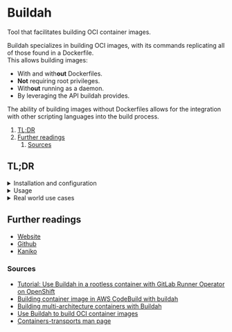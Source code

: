 # Buildah

Tool that facilitates building OCI container images.

Buildah specializes in building OCI images, with its commands replicating all of those found in a Dockerfile.<br/>
This allows building images:

- With and with**out** Dockerfiles.
- **Not** requiring root privileges.
- With**out** running as a daemon.
- By leveraging the API buildah provides.

The ability of building images without Dockerfiles allows for the integration with other scripting languages into the
build process.

1. [TL;DR](#tldr)
1. [Further readings](#further-readings)
   1. [Sources](#sources)

## TL;DR

<details>
  <summary>Installation and configuration</summary>

```sh
apt install 'buildah'
dnf install 'buildah'
emerge 'app-containers/buildah'
pacman -S 'buildah'
yum install 'buildah'
zypper install 'buildah'
```

</details>

<details>
  <summary>Usage</summary>

```sh
# List images.
buildah images

# Authenticate to container registries.
aws ecr get-login-password | buildah login -u 'AWS' --password-stdin '012345678901.dkr.ecr.eu-east-2.amazonaws.com'

# Pull images.
buildah pull 'alpine'
buildah pull --quiet --creds 'bob' 'boinc/client:amd'
buildah pull --platform 'linux/amd64' --retry '3' --retry-delay '5s' 'docker-daemon:alpine:3.19'
buildah pull '012345678901.dkr.ecr.eu-east-2.amazonaws.com/library/amazoncorretto:17.0.10-al2023-headless@sha256:ec8d…'

# Create working containers based off of images.
buildah from 'alpine'
buildah from --pull --quiet 'boinc/client:amd'
buildah from --name 'starting-working-container' --arch 'amd64' 'docker-archive:/tmp/alpine.tar'
buildah from '012345678901.dkr.ecr.eu-east-2.amazonaws.com/library/amazoncorretto:17.0.10-al2023-headless@sha256:ec8d…'

# List working containers.
buildah containers

# Start working containers.
buildah run 'wc-fedora' -- dnf -y install 'lighttpd'

# Configure started working containers.
buildah config --annotation "com.example.build.host=$(uname -n)" 'wc-fedora'
buildah config --cmd '/usr/sbin/lighttpd -D -f /etc/lighttpd/lighttpd.conf' 'wc-fedora'
buildah config --port '80' 'wc-fedora'

# Create images from working containers.
buildah commit 'starting-working-container' 'alpine-custom'
buildah commit --rm 'working-container-removed-after-commit' 'oci-archive:/tmp/alpine-custom.tar'

# Create images.
buildah build -t 'fedora-http-server'
buildah build --pull -t '012345678901.dkr.ecr.eu-east-2.amazonaws.com/me/my-alpine:0.0.1' 'dockerfile-dir'
buildah build --manifest 'me/my-alpine:0.0.1' --platform 'linux/amd64,linux/arm64/v8'
buildah build … --output 'type=tar,dest=/tmp/alpine.tar'

# Inspect stuff.
buildah inspect 'fedora-http-server'
buildah inspect -t 'image' 'cfde91e4763f'
buildah manifest inspect 'me/my-alpine:0.0.1'

# Push images.
buildah push 'cfde91e4763f' 'docker://registry.example.com/repository:tag'
buildah push --disable-compression 'localhost/test-image' 'docker-daemon:test-image:3.0'
buildah push --creds 'kevin:secretWord' --sign-by '7425…109F' 'docker.io/library/debian' 'oci:/path/to/layout:image:tag'
buildah manifest push

# Remove working containers.
buildah rm 'fedora-http-server'
buildah delete 'starting-working-container' … 'debian-working-container'
buildah rm --all

# Remove images.
buildah rmi 'localhost/test-image'
buildah rmi --all --force
buildah rmi --prune 'cfde91e4763f' … 'boinc/client:amd'

# Remove .
buildah prune
buildah prune --all
```

</details>

<details>
  <summary>Real world use cases</summary>

```sh
# Build containers using commands instead of Dockerfiles.
CONTAINER=$(buildah from 'fedora') \
&& buildah run "$CONTAINER" -- dnf -y install 'lighttpd' \
&& buildah config --annotation "com.example.build.host=$(uname -n)" "$CONTAINER" \
&& buildah config --cmd '/usr/sbin/lighttpd -D -f /etc/lighttpd/lighttpd.conf' "$CONTAINER" \
&& buildah config --port '80' "$CONTAINER" \
&& buildah commit "$CONTAINER" 'company/lighttpd:testing'

# Clean everything up.
buildah rm --all \
&& buildah prune --all
```

</details>

## Further readings

- [Website]
- [Github]
- [Kaniko]

### Sources

- [Tutorial: Use Buildah in a rootless container with GitLab Runner Operator on OpenShift]
- [Building container image in AWS CodeBuild with buildah]
- [Building multi-architecture containers with Buildah]
- [Use Buildah to build OCI container images]
- [Containers-transports man page]

<!--
  References
  -->

<!-- In-article sections -->
<!-- Knowledge base -->
[kaniko]: kubernetes/kaniko.placeholder

<!-- Files -->
<!-- Upstream -->
[github]: https://github.com/containers/buildah/
[website]: https://buildah.io/

<!-- Others -->
[building container image in aws codebuild with buildah]: https://dev.to/leonards/building-container-image-in-aws-codebuild-with-buildah-8gk
[building multi-architecture containers with buildah]: https://medium.com/oracledevs/building-multi-architecture-containers-with-buildah-44ed100ec3f3
[containers-transports man page]: https://man.archlinux.org/man/extra/containers-common/containers-transports.5.en
[tutorial: use buildah in a rootless container with gitlab runner operator on openshift]: https://docs.gitlab.com/ee/ci/docker/buildah_rootless_tutorial.html
[use buildah to build oci container images]: https://www.linode.com/docs/guides/using-buildah-oci-images/
